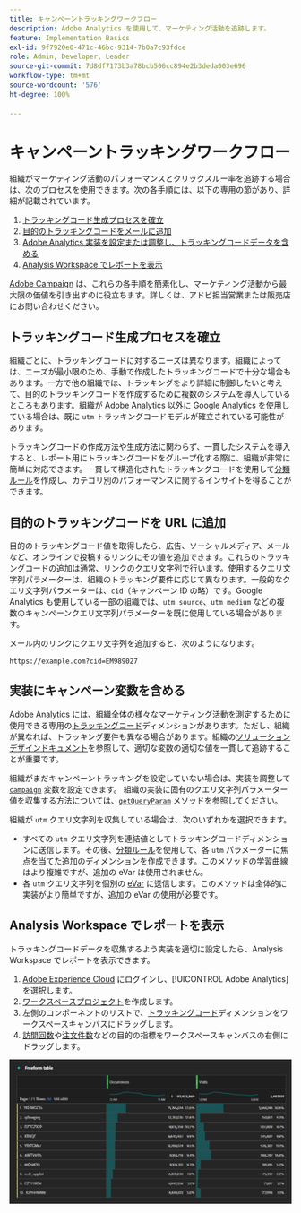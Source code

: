 ```yaml
---
title: キャンペーントラッキングワークフロー
description: Adobe Analytics を使用して、マーケティング活動を追跡します。
feature: Implementation Basics
exl-id: 9f7920e0-471c-46bc-9314-7b0a7c93fdce
role: Admin, Developer, Leader
source-git-commit: 7d8df7173b3a78bcb506cc894e2b3deda003e696
workflow-type: tm+mt
source-wordcount: '576'
ht-degree: 100%

---
```


# キャンペーントラッキングワークフロー

組織がマーケティング活動のパフォーマンスとクリックスルー率を追跡する場合は、次のプロセスを使用できます。次の各手順には、以下の専用の節があり、詳細が記載されています。

1. [トラッキングコード生成プロセスを確立](#establish-a-tracking-code-generation-process)
1. [目的のトラッキングコードをメールに追加](#add-the-desired-tracking-code-to-the-email)
1. [Adobe Analytics 実装を設定または調整し、トラッキングコードデータを含める](#include-campaign-variables-in-your-implementation)
1. [Analysis Workspace でレポートを表示](#view-the-reports-in-analysis-workspace)

[Adobe Campaign](https://business.adobe.com/jp/products/campaign/adobe-campaign.html) は、これらの各手順を簡素化し、マーケティング活動から最大限の価値を引き出すのに役立ちます。詳しくは、アドビ担当営業または販売店にお問い合わせください。

## トラッキングコード生成プロセスを確立

組織ごとに、トラッキングコードに対するニーズは異なります。組織によっては、ニーズが最小限のため、手動で作成したトラッキングコードで十分な場合もあります。一方で他の組織では、トラッキングをより詳細に制御したいと考えて、目的のトラッキングコードを作成するために複数のシステムを導入しているところもあります。組織が Adobe Analytics 以外に Google Analytics を使用している場合は、既に `utm` トラッキングコードモデルが確立されている可能性があります。

トラッキングコードの作成方法や生成方法に関わらず、一貫したシステムを導入すると、レポート用にトラッキングコードをグループ化する際に、組織が非常に簡単に対応できます。一貫して構造化されたトラッキングコードを使用して[分類ルール](/help/components/classifications/crb/classification-rule-builder.md)を作成し、カテゴリ別のパフォーマンスに関するインサイトを得ることができます。

## 目的のトラッキングコードを URL に追加

目的のトラッキングコード値を取得したら、広告、ソーシャルメディア、メールなど、オンラインで投稿するリンクにその値を追加できます。これらのトラッキングコードの追加は通常、リンクのクエリ文字列で行います。使用するクエリ文字列パラメーターは、組織のトラッキング要件に応じて異なります。一般的なクエリ文字列パラメーターは、`cid`（キャンペーン ID の略）です。Google Analytics も使用している一部の組織では、`utm_source`、`utm_medium` などの複数のキャンペーンクエリ文字列パラメーターを既に使用している場合があります。

メール内のリンクにクエリ文字列を追加すると、次のようになります。

```text
https://example.com?cid=EM989027
```

## 実装にキャンペーン変数を含める

Adobe Analytics には、組織全体の様々なマーケティング活動を測定するために使用できる専用の[トラッキングコード](/help/components/dimensions/tracking-code.md)ディメンションがあります。ただし、組織が異なれば、トラッキング要件も異なる場合があります。組織の[ソリューションデザインドキュメント](../prepare/solution-design.md)を参照して、適切な変数の適切な値を一貫して追跡することが重要です。

組織がまだキャンペーントラッキングを設定していない場合は、実装を調整して [`campaign`](/help/implement/vars/page-vars/campaign.md) 変数を設定できます。 組織の実装に固有のクエリ文字列パラメーター値を収集する方法については、[`getQueryParam`](/help/implement/vars/plugins/getqueryparam.md) メソッドを参照してください。

組織が `utm` クエリ文字列を収集している場合は、次のいずれかを選択できます。

* すべての `utm` クエリ文字列を連結値としてトラッキングコードディメンションに送信します。その後、[分類ルール](/help/components/classifications/crb/classification-rule-builder.md)を使用して、各 `utm` パラメーターに焦点を当てた追加のディメンションを作成できます。このメソッドの学習曲線はより複雑ですが、追加の eVar は使用されません。
* 各 `utm` クエリ文字列を個別の [eVar](/help/components/dimensions/evar.md) に送信します。このメソッドは全体的に実装がより簡単ですが、追加の eVar の使用が必要です。

## Analysis Workspace でレポートを表示

トラッキングコードデータを収集するよう実装を適切に設定したら、Analysis Workspace でレポートを表示できます。

1. [Adobe Experience Cloud](https://experience.adobe.com) にログインし、[!UICONTROL Adobe Analytics] を選択します。
1. [ワークスペースプロジェクト](/help/analyze/analysis-workspace/build-workspace-project/freeform-overview.md)を作成します。
1. 左側のコンポーネントのリストで、[トラッキングコード](/help/components/dimensions/tracking-code.md)ディメンションをワークスペースキャンバスにドラッグします。
1. [訪問回数](/help/components/metrics/visits.md)や[注文件数](/help/components/metrics/orders.md)などの目的の指標をワークスペースキャンバスの右側にドラッグします。

![キャンペーンのトラッキングレポート](../assets/campaign-tracking-report.png)
